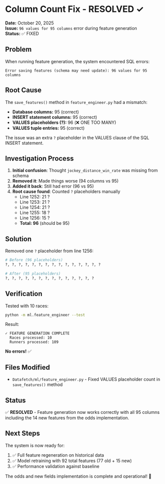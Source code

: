 # Column Count Fix - RESOLVED ✓

**Date:** October 20, 2025  
**Issue:** `96 values for 95 columns` error during feature generation  
**Status:** ✅ FIXED

## Problem

When running feature generation, the system encountered SQL errors:
```
Error saving features (schema may need update): 96 values for 95 columns
```

## Root Cause

The `save_features()` method in `feature_engineer.py` had a mismatch:
- **Database columns:** 95 (correct)
- **INSERT statement columns:** 95 (correct)  
- **VALUES placeholders (?):** 96 (❌ ONE TOO MANY)
- **VALUES tuple entries:** 95 (correct)

The issue was an extra `?` placeholder in the VALUES clause of the SQL INSERT statement.

## Investigation Process

1. **Initial confusion**: Thought `jockey_distance_win_rate` was missing from schema
2. **Removed it**: Made things worse (94 columns vs 95)
3. **Added it back**: Still had error (96 vs 95)
4. **Root cause found**: Counted `?` placeholders manually
   - Line 1252: 21 ?
   - Line 1253: 21 ?
   - Line 1254: 21 ?
   - Line 1255: 18 ?
   - Line 1256: 15 ?
   - **Total: 96** (should be 95)

## Solution

Removed one `?` placeholder from line 1256:
```python
# Before (96 placeholders)
?, ?, ?, ?, ?, ?, ?, ?, ?, ?, ?, ?, ?, ?, ?

# After (95 placeholders)
?, ?, ?, ?, ?, ?, ?, ?, ?, ?, ?, ?, ?, ?
```

## Verification

Tested with 10 races:
```bash
python -m ml.feature_engineer --test
```

Result:
```
✓ FEATURE GENERATION COMPLETE
  Races processed: 10
  Runners processed: 109
```

**No errors!** ✅

## Files Modified

- `Datafetch/ml/feature_engineer.py` - Fixed VALUES placeholder count in `save_features()` method

## Status

✅ **RESOLVED** - Feature generation now works correctly with all 95 columns including the 14 new features from the odds implementation.

## Next Steps

The system is now ready for:
1. ✅ Full feature regeneration on historical data
2. ✅ Model retraining with 92 total features (77 old + 15 new)
3. ✅ Performance validation against baseline

The odds and new fields implementation is complete and operational! 🎯


